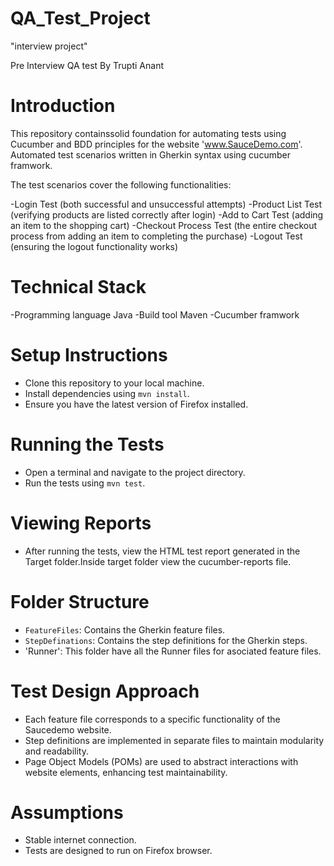 # QA_Test_Project
"interview project"

Pre Interview QA test By Trupti Anant

# Introduction

This repository containssolid foundation for automating tests using Cucumber and BDD principles for the website 'www.SauceDemo.com'. 
Automated test scenarios written in Gherkin syntax using cucumber framwork.

The test scenarios cover the following functionalities:

-Login Test (both successful and unsuccessful attempts)
-Product List Test (verifying products are listed correctly after login)
-Add to Cart Test (adding an item to the shopping cart)
-Checkout Process Test (the entire checkout process from adding an item to completing the purchase)
-Logout Test (ensuring the logout functionality works)

# Technical Stack

-Programming language Java
-Build tool Maven
-Cucumber framwork

# Setup Instructions

- Clone this repository to your local machine.
- Install dependencies using `mvn install`.
- Ensure you have the latest version of Firefox installed.


# Running the Tests

- Open a terminal and navigate to the project directory.
- Run the tests using `mvn test`.

# Viewing Reports

- After running the tests, view the HTML test report generated in the Target folder.Inside target folder view the cucumber-reports file.

# Folder Structure
- `FeatureFiles`: Contains the Gherkin feature files.
- `StepDefinations`: Contains the step definitions for the Gherkin steps.
- 'Runner': This folder have all the Runner files for asociated feature files.

# Test Design Approach

- Each feature file corresponds to a specific functionality of the Saucedemo website.
- Step definitions are implemented in separate files to maintain modularity and readability.
- Page Object Models (POMs) are used to abstract interactions with website elements, enhancing test maintainability.

# Assumptions

-  Stable internet connection.
- Tests are designed to run on Firefox browser.
  

